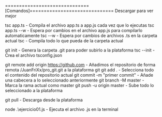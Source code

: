 
==============================[Comandos]==============================
Descargar para ver mejor

tsc app.ts      - Compila el archivo app.ts a app.js cada vez que lo ejecutas
tsc app.ts --w  - Espera por cambios en el archivo app.js para compilarlo automaticamente
tsc --w         - Espera por cambios de archivos .ts en la carpeta actual
tsc             - Compila todo lo que pueda de la carpeta actual

git init        - Genera la carpeta .git para poder subirlo a la plataforma
tsc --init      - Crea el archivo tsconfig.json


git remote add origin https://github.com    - Añadimos el repositorio de forma remota
    /JuanFriXx/pro_git.git                  a la plataforma git
git add .                               - Selecciona todo el contenido del repositorio actual
git commit -m "primer commit"           - Añade una cabecera a lo seleccionado anteriormente
git branch -M master                    - Marca la rama actual como master
git push -u origin master               - Sube todo lo seleccionado a la plataforma

git pull                                - Descarga desde la plataforma

node .\ejercicio01.js                   - Ejecuta el archivo .js en la terminal